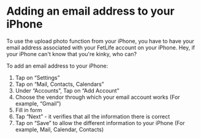 # Adding an email address to your iPhone

To use the upload photo function from your iPhone, you have to have your email address associated with your FetLife account on your iPhone. Hey, if your iPhone can't know that you're kinky, who can?

To add an email address to your iPhone:

1. Tap on &ldquo;Settings&rdquo;
2. Tap on &ldquo;Mail, Contacts, Calendars&rdquo;
3. Under &ldquo;Accounts&rdquo;, Tap on &ldquo;Add Account&rdquo;
4. Choose the vendor through which your email account works (For example, &ldquo;Gmail&rdquo;)
5. Fill in form
6. Tap &ldquo;Next&rdquo; - it verifies that all the information there is correct
7. Tap on &ldquo;Save&rdquo; to allow the different information to your iPhone (For example, Mail, Calendar, Contacts)

